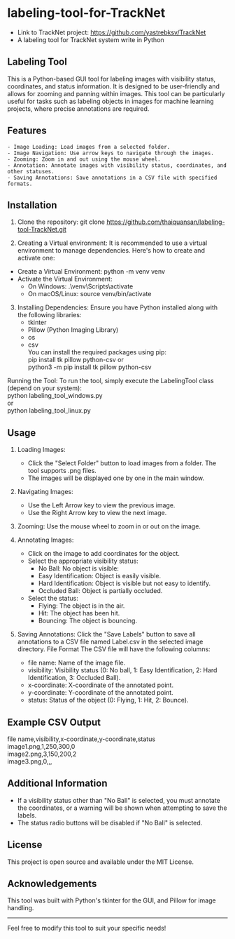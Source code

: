 # labeling-tool-for-TrackNet
- Link to TrackNet project: https://github.com/yastrebksv/TrackNet
- A labeling tool for TrackNet system write in Python

## Labeling Tool
This is a Python-based GUI tool for labeling images with visibility status, coordinates, and status information. It is designed to be user-friendly and allows for zooming and panning within images. This tool can be particularly useful for tasks such as labeling objects in images for machine learning projects, where precise annotations are required.

## Features
    - Image Loading: Load images from a selected folder.
    - Image Navigation: Use arrow keys to navigate through the images.
    - Zooming: Zoom in and out using the mouse wheel.
    - Annotation: Annotate images with visibility status, coordinates, and other statuses.
    - Saving Annotations: Save annotations in a CSV file with specified formats.

## Installation
1. Clone the repository:
git clone https://github.com/thaiquansan/labeling-tool-TrackNet.git

2. Creating a Virtual environment:
It is recommended to use a virtual environment to manage dependencies. Here's how to create and activate one:
- Create a Virtual Environment:
    python -m venv venv
- Activate the Virtual Environment:
    + On Windows: .\venv\Scripts\activate
    + On macOS/Linux: source venv/bin/activate

3. Installing Dependencies: Ensure you have Python installed along with the following libraries:
    - tkinter
    - Pillow (Python Imaging Library)
    - os
    - csv   
You can install the required packages using pip:   
pip install tk pillow python-csv
or   
python3 -m pip install tk pillow python-csv

Running the Tool:
To run the tool, simply execute the LabelingTool class (depend on your system):   
    python labeling_tool_windows.py   
    or   
    python labeling_tool_linux.py   

## Usage
1. Loading Images:
    - Click the "Select Folder" button to load images from a folder. The tool supports .png files.
    - The images will be displayed one by one in the main window.
2. Navigating Images:
    - Use the Left Arrow key to view the previous image.
    - Use the Right Arrow key to view the next image.
3. Zooming:
    Use the mouse wheel to zoom in or out on the image. 

4. Annotating Images:
    - Click on the image to add coordinates for the object.
    - Select the appropriate visibility status:
        + No Ball: No object is visible:
        + Easy Identification: Object is easily visible.
        + Hard Identification: Object is visible but not easy to identify.
        + Occluded Ball: Object is partially occluded.
    - Select the status:
        + Flying: The object is in the air.
        + Hit: The object has been hit.
        + Bouncing: The object is bouncing.

5. Saving Annotations:
Click the "Save Labels" button to save all annotations to a CSV file named Label.csv in the selected image directory.
File Format
The CSV file will have the following columns:
    - file name: Name of the image file.
    - visibility: Visibility status (0: No ball, 1: Easy Identification, 2: Hard Identification, 3: Occluded Ball).
    - x-coordinate: X-coordinate of the annotated point.
    - y-coordinate: Y-coordinate of the annotated point.
    - status: Status of the object (0: Flying, 1: Hit, 2: Bounce).

## Example CSV Output
file name,visibility,x-coordinate,y-coordinate,status  
image1.png,1,250,300,0  
image2.png,3,150,200,2  
image3.png,0,,,  

## Additional Information
- If a visibility status other than "No Ball" is selected, you must annotate the coordinates, or a warning will be shown when attempting to save the labels.
- The status radio buttons will be disabled if "No Ball" is selected.

## License
This project is open source and available under the MIT License.

## Acknowledgements
This tool was built with Python's tkinter for the GUI, and Pillow for image handling.

---------------------------------------------------------------------------------------------------

Feel free to modify this tool to suit your specific needs!
